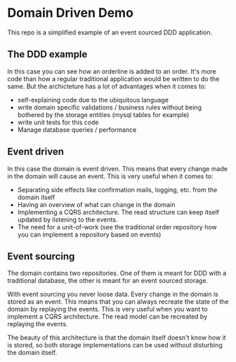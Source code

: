 # Domain Driven Demo

This repo is a simplified example of an event sourced DDD application.

## The DDD example

In this case you can see how an orderline is added to an order. It's more code than how a regular traditional application would be written to do the same. But the archicteture has a lot of advantages when it comes to:
 - self-explaining code due to the ubiquitous language
 - write domain specific validations / business rules without being bothered by the storage entities (mysql tables for example)
 - write unit tests for this code
 - Manage database queries / performance

## Event driven
In this case the domain is event driven. This means that every change made in the domain will cause an event. This is very useful when it comes to:
 - Separating side effects like confirmation mails, logging, etc. from the domain itself
 - Having an overview of what can change in the domain
 - Implementing a CQRS architecture. The read structure can keep itself updated by listening to the events.
 - The need for a unit-of-work (see the traditional order repository how you can implement a repository based on events)

## Event sourcing

The domain contains two repositories. One of them is meant for DDD with a traditional database, the other is meant for an event sourced storage.

With event sourcing you never loose data. Every change in the domain is stored as an event. This means that you can always recreate the state of the domain by replaying the events. This is very useful when you want to implement a CQRS architecture. The read model can be recreated by replaying the events.

The beauty of this architecture is that the domain itself doesn't know how it is stored, so both storage implementations can be used without disturbing the domain itself.

